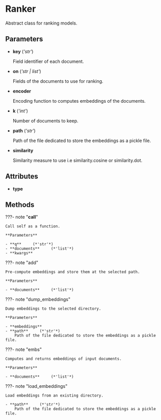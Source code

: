 # Ranker

Abstract class for ranking models.



## Parameters

- **key** (*'str'*)

    Field identifier of each document.

- **on** (*'str | list'*)

    Fields of the documents to use for ranking.

- **encoder**

    Encoding function to computes embeddings of the documents.

- **k** (*'int'*)

    Number of documents to keep.

- **path** (*'str'*)

    Path of the file dedicated to store the embeddings as a pickle file.

- **similarity**

    Similarity measure to use i.e similarity.cosine or similarity.dot.


## Attributes

- **type**



## Methods

???- note "__call__"

    Call self as a function.

    **Parameters**

    - **q**     (*'str'*)    
    - **documents**     (*'list'*)    
    - **kwargs**    
    
???- note "add"

    Pre-compute embeddings and store them at the selected path.

    **Parameters**

    - **documents**     (*'list'*)    
    
???- note "dump_embeddings"

    Dump embeddings to the selected directory.

    **Parameters**

    - **embeddings**    
    - **path**     (*'str'*)    
        Path of the file dedicated to store the embeddings as a pickle file.
    
???- note "embs"

    Computes and returns embeddings of input documents.

    **Parameters**

    - **documents**     (*'list'*)    
    
???- note "load_embeddings"

    Load embeddings from an existing directory.

    - **path**     (*'str'*)    
        Path of the file dedicated to store the embeddings as a pickle file.
    
